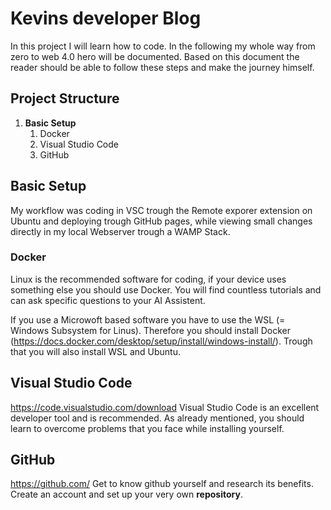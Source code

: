 # Kevins developer Blog

In this project I will learn how to code. In the following my whole way from zero to web 4.0 hero will be documented. Based on this document the reader should be able to follow these steps and make the journey himself. 

## Project Structure

1. **Basic Setup**
   1. Docker  
   2. Visual Studio Code  
   3. GitHub  

## Basic Setup
My workflow was coding in VSC trough the Remote exporer extension on Ubuntu and deploying trough GitHub pages, while viewing small changes directly in my local Webserver trough a WAMP Stack.
### Docker

Linux is the recommended software for coding, if your device uses something else you should use Docker. You will find countless tutorials and can ask specific questions to your AI Assistent.  

If you use a Microwoft based software you have to use the WSL (= Windows Subsystem for Linus). Therefore you should install Docker (https://docs.docker.com/desktop/setup/install/windows-install/). Trough that you will also install WSL and Ubuntu.  

## Visual Studio Code
https://code.visualstudio.com/download 
Visual Studio Code is an excellent developer tool and is recommended. As already mentioned, you should learn to overcome problems that you face while installing yourself.  



## GitHub
https://github.com/
Get to know github yourself and research its benefits. Create an account and set up your very own **repository**. 
